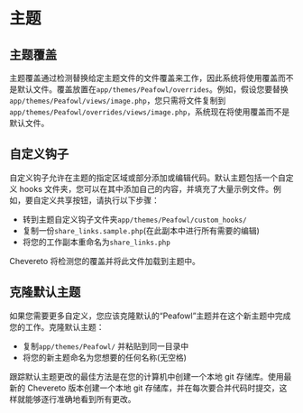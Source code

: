 # 主题

## 主题覆盖

主题覆盖通过检测替换给定主题文件的文件覆盖来工作，因此系统将使用覆盖而不是默认文件。覆盖放置在`app/themes/Peafowl/overrides`。例如，假设您要替换`app/themes/Peafowl/views/image.php`，您只需将文件复制到`app/themes/Peafowl/overrides/views/image.php`，系统现在将使用覆盖而不是默认文件。

## 自定义钩子

自定义钩子允许在主题的指定区域或部分添加或编辑代码。默认主题包括一个自定义 hooks 文件夹，您可以在其中添加自己的内容，并填充了大量示例文件。例如，要自定义共享按钮，请执行以下步骤：

- 转到主题自定义钩子文件夹`app/themes/Peafowl/custom_hooks/`
- 复制一份`share_links.sample.php`(在此副本中进行所有需要的编辑)
- 将您的工作副本重命名为`share_links.php`

Chevereto 将检测您的覆盖并将此文件加载到主题中。

## 克隆默认主题

如果您需要更多自定义，您应该克隆默认的“Peafowl”主题并在这个新主题中完成您的工作。克隆默认主题：

- 复制`app/themes/Peafowl/` 并粘贴到同一目录中
- 将您的新主题命名为您想要的任何名称(无空格)

跟踪默认主题更改的最佳方法是在您的计算机中创建一个本地 git 存储库。使用最新的 Chevereto 版本创建一个本地 git 存储库，并在每次要合并代码时提交，这样就能够逐行准确地看到所有更改。
